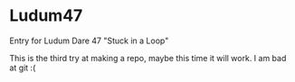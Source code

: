 # Ludum47
Entry for Ludum Dare 47 "Stuck in a Loop"

This is the third try at making a repo, maybe this time it will work. I am bad at git :(
